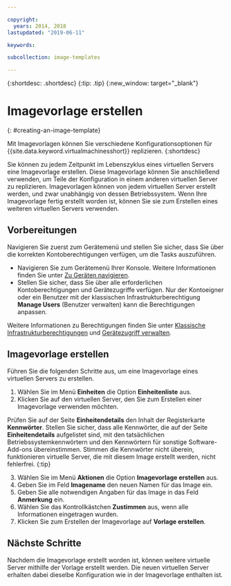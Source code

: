 ```yaml
---

copyright:
  years: 2014, 2018
lastupdated: "2019-06-11"

keywords:

subcollection: image-templates

---
```


{:shortdesc: .shortdesc}
{:tip: .tip}
{:new_window: target="_blank"}


# Imagevorlage erstellen
{: #creating-an-image-template}

Mit Imagevorlagen können Sie verschiedene Konfigurationsoptionen für {{site.data.keyword.virtualmachinesshort}} replizieren.
{:shortdesc}

Sie können zu jedem Zeitpunkt im Lebenszyklus eines virtuellen Servers eine Imagevorlage erstellen. Diese Imagevorlage können Sie anschließend verwenden, um Teile der Konfiguration in einem anderen virtuellen Server zu replizieren. Imagevorlagen können von jedem virtuellen Server erstellt werden, und zwar unabhängig von dessen Betriebssystem. Wenn Ihre Imagevorlage fertig erstellt worden ist, können Sie sie zum Erstellen eines weiteren virtuellen Servers verwenden.

## Vorbereitungen
Navigieren Sie zuerst zum Gerätemenü und stellen Sie sicher, dass Sie über die korrekten Kontoberechtigungen verfügen, um die Tasks auszuführen.

* Navigieren Sie zum Gerätemenü Ihrer Konsole. Weitere Informationen finden Sie unter [Zu Geräten navigieren](/docs/infrastructure/image-templates?topic=virtual-servers-navigating-devices).
* Stellen Sie sicher, dass Sie über alle erforderlichen Kontoberechtigungen und Gerätezugriffe verfügen. Nur der Kontoeigner oder ein Benutzer mit der klassischen Infrastrukturberechtigung **Manage Users** (Benutzer verwalten) kann die Berechtigungen anpassen.

Weitere Informationen zu Berechtigungen finden Sie unter [Klassische Infrastrukturberechtigungen](/docs/iam?topic=iam-infrapermission#infrapermission) und [Gerätezugriff verwalten](/docs/vsi?topic=virtual-servers-managing-device-access).

## Imagevorlage erstellen

Führen Sie die folgenden Schritte aus, um eine Imagevorlage eines virtuellen Servers zu erstellen.

1. Wählen Sie im Menü **Einheiten** die Option **Einheitenliste** aus.
2. Klicken Sie auf den virtuellen Server, den Sie zum Erstellen einer Imagevorlage verwenden möchten.

  Prüfen Sie auf der Seite **Einheitendetails** den Inhalt der Registerkarte **Kennwörter**. Stellen Sie sicher, dass alle Kennwörter, die auf der Seite **Einheitendetails** aufgelistet sind, mit den tatsächlichen Betriebssystemkennwörtern und den Kennwörtern für sonstige Software-Add-ons übereinstimmen. Stimmen die Kennwörter nicht überein, funktionieren virtuelle Server, die mit diesem Image erstellt werden, nicht fehlerfrei.
  {:tip}

3. Wählen Sie im Menü **Aktionen** die Option **Imagevorlage erstellen** aus.
4. Geben Sie im Feld **Imagename** den neuen Namen für das Image ein.
5. Geben Sie alle notwendigen Angaben für das Image in das Feld **Anmerkung** ein.
6. Wählen Sie das Kontrollkästchen **Zustimmen** aus, wenn alle Informationen eingetragen wurden.
7. Klicken Sie zum Erstellen der Imagevorlage auf **Vorlage erstellen**.

## Nächste Schritte

Nachdem die Imagevorlage erstellt worden ist, können weitere virtuelle Server mithilfe der Vorlage erstellt werden. Die neuen virtuellen Server erhalten dabei dieselbe Konfiguration wie in der Imagevorlage enthalten ist.
